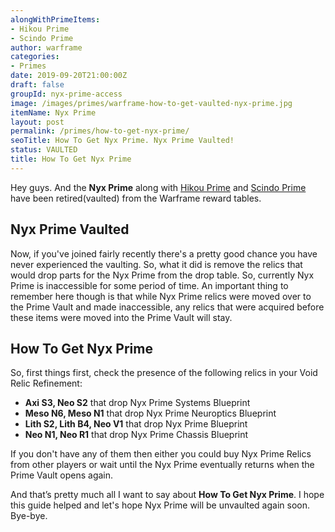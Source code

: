 ```yaml
---
alongWithPrimeItems:
- Hikou Prime
- Scindo Prime
author: warframe
categories:
- Primes
date: 2019-09-20T21:00:00Z
draft: false
groupId: nyx-prime-access
image: /images/primes/warframe-how-to-get-vaulted-nyx-prime.jpg
itemName: Nyx Prime
layout: post
permalink: /primes/how-to-get-nyx-prime/
seoTitle: How To Get Nyx Prime. Nyx Prime Vaulted!
status: VAULTED
title: How To Get Nyx Prime
---
```

<p>Hey guys. And the <strong>Nyx Prime</strong> along with <a href="/primes/how-to-get-hikou-prime/" title="How To Get Hikou Prime">Hikou Prime</a> and <a href="/primes/how-to-get-scindo-prime/" title="How To Get Scindo Prime">Scindo Prime</a> have been retired(vaulted) from the Warframe reward tables.</p><!--more--> <h2>Nyx Prime Vaulted</h2> <p>Now, if you've joined fairly recently there's a pretty good chance you have never experienced the vaulting. So, what it did is remove the relics that would drop parts for the Nyx Prime from the drop table. So, currently Nyx Prime is inaccessible for some period of time. An important thing to remember here though is that while Nyx Prime relics were moved over to the Prime Vault and made inaccessible, any relics that were acquired before these items were moved into the Prime Vault will stay.</p> <h2>How To Get Nyx Prime</h2> <p>So, first things first, check the presence of the following relics in your Void Relic Refinement:</p> <ul>  <li> <b>Axi S3, Neo S2</b> that drop Nyx Prime Systems Blueprint </li>  <li> <b>Meso N6, Meso N1</b> that drop Nyx Prime Neuroptics Blueprint </li>  <li> <b>Lith S2, Lith B4, Neo V1</b> that drop Nyx Prime Blueprint </li>  <li> <b>Neo N1, Neo R1</b> that drop Nyx Prime Chassis Blueprint </li>  </ul> <p>If you don't have any of them then either you could buy Nyx Prime Relics from other players or wait until the Nyx Prime eventually returns when the Prime Vault opens again.</p> <p>And that’s pretty much all I want to say about <strong>How To Get Nyx Prime</strong>. I hope this guide helped and let's hope Nyx Prime will be unvaulted again soon. Bye-bye.</p>